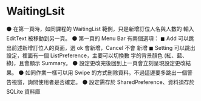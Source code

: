 # WaitingLsit
⚫ 在第一頁時，如同課程的 WaitingList 範例，只是新增訂位人名與人數的 輸入 EditText 被移動到另一頁。 ⚫ 第一頁的 Menu Bar 有兩個選項： ◼ Add 可以跳出前述新增訂位人的頁面，選 ok 會新增，Cancel 不會 新增 ◼ Setting 可以跳出設定，裡面有一個 ListPreference，主要可以切換數 字的背景顏色 (紅、藍、綠)，且會顯示 Summary。 ⚫ 設定更改完後回到上一頁會立刻呈現設定更改結果。 ⚫ 如同作業一樣可以用 Swipe 的方式刪除資料。不過這邊要多跳出一個警 告視窗，詢問使用者是否確定。 ⚫ 設定需存於 SharedPreference、資料須存於 SQLite 資料庫
